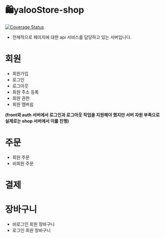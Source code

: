 # 🛍️yalooStore-shop
<a href='https://coveralls.io/github/yalooStore/yalooStore-shop?branch=main'><img src='https://coveralls.io/repos/github/yalooStore/yalooStore-shop/badge.svg?branch=main' alt='Coverage Status' /></a>

- 전체적으로 페이지에 대한 api 서비스를 담당하고 있는 서버입니다.

# 회원
- 회원가입
- 로그인
- 로그아웃
- 회원 주소 등록
- 회원 권한 
- 회원 멤버쉽

**(front와 auth 서버에서 로그인과 로그아웃 작업을 지원해야 했지만 서버 자원 부족으로 실제로는 shop 서버에서 이를 진행)**

# 주문
- 회원 주문
- 비회원 주문

# 결제


# 장바구니
- 비로그인 회원 장바구니
- 로그인 회원 장바구니
